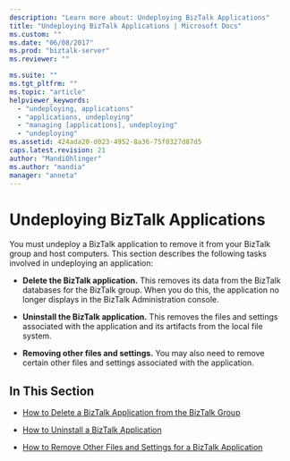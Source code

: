 ```yaml
---
description: "Learn more about: Undeploying BizTalk Applications"
title: "Undeploying BizTalk Applications | Microsoft Docs"
ms.custom: ""
ms.date: "06/08/2017"
ms.prod: "biztalk-server"
ms.reviewer: ""

ms.suite: ""
ms.tgt_pltfrm: ""
ms.topic: "article"
helpviewer_keywords: 
  - "undeploying, applications"
  - "applications, undeploying"
  - "managing [applications], undeploying"
  - "undeploying"
ms.assetid: 424ada20-d023-4952-8a36-75f0327d87d5
caps.latest.revision: 21
author: "MandiOhlinger"
ms.author: "mandia"
manager: "anneta"
---
```

# Undeploying BizTalk Applications
You must undeploy a BizTalk application to remove it from your BizTalk group and host computers. This section describes the following tasks involved in undeploying an application:  
  
-   **Delete the BizTalk application.** This removes its data from the BizTalk databases for the BizTalk group. When you do this, the application no longer displays in the BizTalk Administration console.  
  
-   **Uninstall the BizTalk application.**  This removes the files and settings associated with the application and its artifacts from the local file system.  
  
-   **Removing other files and settings.** You may also need to remove certain other files and settings associated with the application.  
  
## In This Section  
  
-   [How to Delete a BizTalk Application from the BizTalk Group](../core/how-to-delete-a-biztalk-application-from-the-biztalk-group.md)  
  
-   [How to Uninstall a BizTalk Application](../core/how-to-uninstall-a-biztalk-application.md)  
  
-   [How to Remove Other Files and Settings for a BizTalk Application](../core/how-to-remove-other-files-and-settings-for-a-biztalk-application.md)
